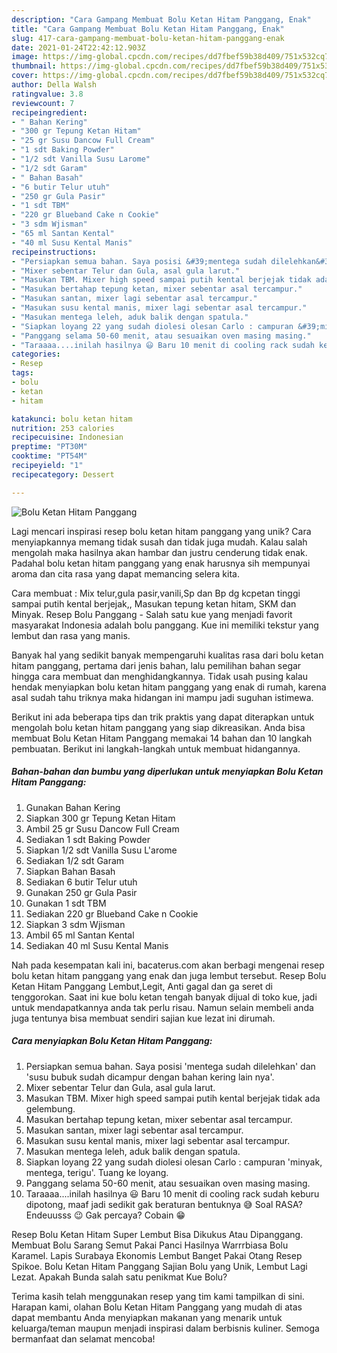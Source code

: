 ```yaml
---
description: "Cara Gampang Membuat Bolu Ketan Hitam Panggang, Enak"
title: "Cara Gampang Membuat Bolu Ketan Hitam Panggang, Enak"
slug: 417-cara-gampang-membuat-bolu-ketan-hitam-panggang-enak
date: 2021-01-24T22:42:12.903Z
image: https://img-global.cpcdn.com/recipes/dd7fbef59b38d409/751x532cq70/bolu-ketan-hitam-panggang-foto-resep-utama.jpg
thumbnail: https://img-global.cpcdn.com/recipes/dd7fbef59b38d409/751x532cq70/bolu-ketan-hitam-panggang-foto-resep-utama.jpg
cover: https://img-global.cpcdn.com/recipes/dd7fbef59b38d409/751x532cq70/bolu-ketan-hitam-panggang-foto-resep-utama.jpg
author: Della Walsh
ratingvalue: 3.8
reviewcount: 7
recipeingredient:
- " Bahan Kering"
- "300 gr Tepung Ketan Hitam"
- "25 gr Susu Dancow Full Cream"
- "1 sdt Baking Powder"
- "1/2 sdt Vanilla Susu Larome"
- "1/2 sdt Garam"
- " Bahan Basah"
- "6 butir Telur utuh"
- "250 gr Gula Pasir"
- "1 sdt TBM"
- "220 gr Blueband Cake n Cookie"
- "3 sdm Wjisman"
- "65 ml Santan Kental"
- "40 ml Susu Kental Manis"
recipeinstructions:
- "Persiapkan semua bahan. Saya posisi &#39;mentega sudah dilelehkan&#39; dan &#39;susu bubuk sudah dicampur dengan bahan kering lain nya&#39;."
- "Mixer sebentar Telur dan Gula, asal gula larut."
- "Masukan TBM. Mixer high speed sampai putih kental berjejak tidak ada gelembung."
- "Masukan bertahap tepung ketan, mixer sebentar asal tercampur."
- "Masukan santan, mixer lagi sebentar asal tercampur."
- "Masukan susu kental manis, mixer lagi sebentar asal tercampur."
- "Masukan mentega leleh, aduk balik dengan spatula."
- "Siapkan loyang 22 yang sudah diolesi olesan Carlo : campuran &#39;minyak, mentega, terigu&#39;. Tuang ke loyang."
- "Panggang selama 50-60 menit, atau sesuaikan oven masing masing."
- "Taraaaa....inilah hasilnya 😃 Baru 10 menit di cooling rack sudah keburu dipotong, maaf jadi sedikit gak beraturan bentuknya 😅 Soal RASA? Endeuusss 😉 Gak percaya? Cobain 😁"
categories:
- Resep
tags:
- bolu
- ketan
- hitam

katakunci: bolu ketan hitam 
nutrition: 253 calories
recipecuisine: Indonesian
preptime: "PT30M"
cooktime: "PT54M"
recipeyield: "1"
recipecategory: Dessert

---
```



![Bolu Ketan Hitam Panggang](https://img-global.cpcdn.com/recipes/dd7fbef59b38d409/751x532cq70/bolu-ketan-hitam-panggang-foto-resep-utama.jpg)

Lagi mencari inspirasi resep bolu ketan hitam panggang yang unik? Cara menyiapkannya memang tidak susah dan tidak juga mudah. Kalau salah mengolah maka hasilnya akan hambar dan justru cenderung tidak enak. Padahal bolu ketan hitam panggang yang enak harusnya sih mempunyai aroma dan cita rasa yang dapat memancing selera kita.

Cara membuat : Mix telur,gula pasir,vanili,Sp dan Bp dg kcpetan tinggi sampai putih kental berjejak,, Masukan tepung ketan hitam, SKM dan Minyak. Resep Bolu Panggang - Salah satu kue yang menjadi favorit masyarakat Indonesia adalah bolu panggang. Kue ini memiliki tekstur yang lembut dan rasa yang manis.

Banyak hal yang sedikit banyak mempengaruhi kualitas rasa dari bolu ketan hitam panggang, pertama dari jenis bahan, lalu pemilihan bahan segar hingga cara membuat dan menghidangkannya. Tidak usah pusing kalau hendak menyiapkan bolu ketan hitam panggang yang enak di rumah, karena asal sudah tahu triknya maka hidangan ini mampu jadi suguhan istimewa.


Berikut ini ada beberapa tips dan trik praktis yang dapat diterapkan untuk mengolah bolu ketan hitam panggang yang siap dikreasikan. Anda bisa membuat Bolu Ketan Hitam Panggang memakai 14 bahan dan 10 langkah pembuatan. Berikut ini langkah-langkah untuk membuat hidangannya.

<!--inarticleads1-->

##### Bahan-bahan dan bumbu yang diperlukan untuk menyiapkan Bolu Ketan Hitam Panggang:

1. Gunakan  Bahan Kering
1. Siapkan 300 gr Tepung Ketan Hitam
1. Ambil 25 gr Susu Dancow Full Cream
1. Sediakan 1 sdt Baking Powder
1. Siapkan 1/2 sdt Vanilla Susu L&#39;arome
1. Sediakan 1/2 sdt Garam
1. Siapkan  Bahan Basah
1. Sediakan 6 butir Telur utuh
1. Gunakan 250 gr Gula Pasir
1. Gunakan 1 sdt TBM
1. Sediakan 220 gr Blueband Cake n Cookie
1. Siapkan 3 sdm Wjisman
1. Ambil 65 ml Santan Kental
1. Sediakan 40 ml Susu Kental Manis


Nah pada kesempatan kali ini, bacaterus.com akan berbagi mengenai resep bolu ketan hitam panggang yang enak dan juga lembut tersebut. Resep Bolu Ketan Hitam Panggang Lembut,Legit, Anti gagal dan ga seret di tenggorokan. Saat ini kue bolu ketan tengah banyak dijual di toko kue, jadi untuk mendapatkannya anda tak perlu risau. Namun selain membeli anda juga tentunya bisa membuat sendiri sajian kue lezat ini dirumah. 

<!--inarticleads2-->

##### Cara menyiapkan Bolu Ketan Hitam Panggang:

1. Persiapkan semua bahan. Saya posisi &#39;mentega sudah dilelehkan&#39; dan &#39;susu bubuk sudah dicampur dengan bahan kering lain nya&#39;.
1. Mixer sebentar Telur dan Gula, asal gula larut.
1. Masukan TBM. Mixer high speed sampai putih kental berjejak tidak ada gelembung.
1. Masukan bertahap tepung ketan, mixer sebentar asal tercampur.
1. Masukan santan, mixer lagi sebentar asal tercampur.
1. Masukan susu kental manis, mixer lagi sebentar asal tercampur.
1. Masukan mentega leleh, aduk balik dengan spatula.
1. Siapkan loyang 22 yang sudah diolesi olesan Carlo : campuran &#39;minyak, mentega, terigu&#39;. Tuang ke loyang.
1. Panggang selama 50-60 menit, atau sesuaikan oven masing masing.
1. Taraaaa....inilah hasilnya 😃 Baru 10 menit di cooling rack sudah keburu dipotong, maaf jadi sedikit gak beraturan bentuknya 😅 Soal RASA? Endeuusss 😉 Gak percaya? Cobain 😁


Resep Bolu Ketan Hitam Super Lembut Bisa Dikukus Atau Dipanggang. Membuat Bolu Sarang Semut Pakai Panci Hasilnya Warrrbiasa Bolu Karamel. Lapis Surabaya Ekonomis Lembut Banget Pakai Otang Resep Spikoe. Bolu Ketan Hitam Panggang Sajian Bolu yang Unik, Lembut Lagi Lezat. Apakah Bunda salah satu penikmat Kue Bolu? 

Terima kasih telah menggunakan resep yang tim kami tampilkan di sini. Harapan kami, olahan Bolu Ketan Hitam Panggang yang mudah di atas dapat membantu Anda menyiapkan makanan yang menarik untuk keluarga/teman maupun menjadi inspirasi dalam berbisnis kuliner. Semoga bermanfaat dan selamat mencoba!
